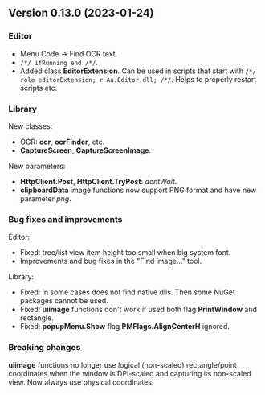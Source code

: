 ## Version 0.13.0 (2023-01-24)

### Editor
- Menu Code -> Find OCR text.
- `/*/ ifRunning end /*/`.
- Added class **EditorExtension**. Can be used in scripts that start with `/*/ role editorExtension; r Au.Editor.dll; /*/`. Helps to properly restart scripts etc.

### Library
New classes:
- OCR: **ocr**, **ocrFinder**, etc.
- **CaptureScreen**, **CaptureScreenImage**.

New parameters:
- **HttpClient.Post**, **HttpClient.TryPost**: *dontWait*.
- **clipboardData** image functions now support PNG format and have new parameter *png*.


### Bug fixes and improvements

Editor:
- Fixed: tree/list view item height too small when big system font.
- Improvements and bug fixes in the "Find image..." tool.

Library:
- Fixed: in some cases does not find native dlls. Then some NuGet packages cannot be used.
- Fixed: **uiimage** functions don't work if used both flag **PrintWindow** and rectangle.
- Fixed: **popupMenu.Show** flag **PMFlags.AlignCenterH** ignored.


### Breaking changes

**uiimage** functions no longer use logical (non-scaled) rectangle/point coordinates when the window is DPI-scaled and capturing its non-scaled view. Now always use physical coordinates.
